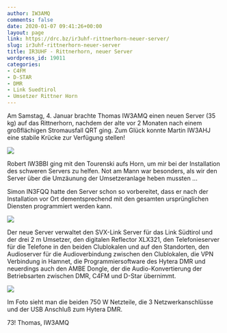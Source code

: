 ```yaml
---
author: IW3AMQ
comments: false
date: 2020-01-07 09:41:26+00:00
layout: page
link: https://drc.bz/ir3uhf-rittnerhorn-neuer-server/
slug: ir3uhf-rittnerhorn-neuer-server
title: IR3UHF - Rittnerhorn, neuer Server
wordpress_id: 19011
categories:
- C4FM
- D-STAR
- DMR
- Link Suedtirol
- Umsetzer Rittner Horn
---
```





Am Samstag, 4. Januar brachte Thomas IW3AMQ einen neuen Server (35 kg) auf das Rittnerhorn, nachdem der alte vor 2 Monaten nach einem großflächigen Stromausfall QRT ging. Zum Glück konnte Martin IW3AHJ eine stabile Krücke zur Verfügung stellen!







![](https://drc.bz/wp-content/uploads/2020/01/whatsapp-image-2020-01-04-at-08-59-29-576x1024.jpeg)







Robert IW3BBI ging mit den Tourenski aufs Horn, um mir bei der Installation des schweren Servers zu helfen. Not am Mann war besonders, als wir den Server über die Umzäunung der Umsetzeranlage heben mussten ...







Simon IN3FQQ hatte den Server schon so vorbereitet, dass er nach der Installation vor Ort dementsprechend mit den gesamten ursprünglichen Diensten programmiert werden kann. 







![](https://drc.bz/wp-content/uploads/2020/01/20200104_110356-576x1024.jpg)







Der neue Server verwaltet den SVX-Link Server für das Link Südtirol und der drei 2 m Umsetzer, den digitalen Reflector XLX321, den Telefonieserver für die Telefone in den beiden Clublokalen und auf den Standorten, den Audioserver für die Audioverbindung zwischen den Clublokalen, die VPN Verbindung in Hamnet, die Programmiersoftware des Hytera DMR und neuerdings auch den AMBE Dongle, der die Audio-Konvertierung der Betriebsarten zwischen DMR, C4FM und D-Star übernimmt.







![](https://drc.bz/wp-content/uploads/2020/01/20200104_110500-1024x576.jpg)







Im Foto sieht man die beiden 750 W Netzteile, die 3 Netzwerkanschlüsse und der USB Anschluß zum Hytera DMR.







73! Thomas, IW3AMQ



